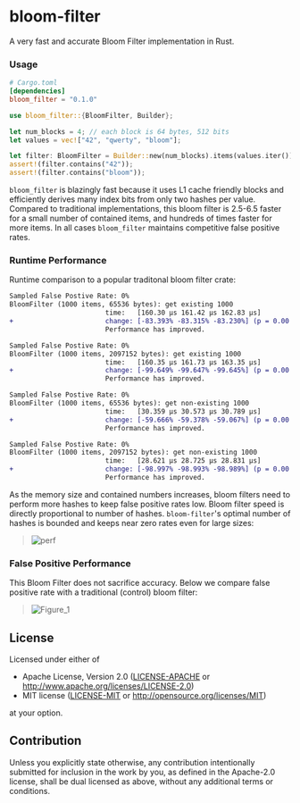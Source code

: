# bloom-filter
A very fast and accurate Bloom Filter implementation in Rust.


### Usage

```toml
# Cargo.toml
[dependencies]
bloom_filter = "0.1.0"
```

```rust
use bloom_filter::{BloomFilter, Builder};

let num_blocks = 4; // each block is 64 bytes, 512 bits
let values = vec!["42", "qwerty", "bloom"];

let filter: BloomFilter = Builder::new(num_blocks).items(values.iter());
assert!(filter.contains("42"));
assert!(filter.contains("bloom"));
```

`bloom_filter` is blazingly fast because it uses L1 cache friendly blocks and efficiently derives many index bits from only two hashes per value. Compared to traditional implementations, this bloom filter is 2.5-6.5 faster for a small number of contained items, and hundreds of times faster for more items. In all cases `bloom_filter` maintains competitive false positive rates.

### Runtime Performance

Runtime comparison to a popular traditonal bloom filter crate:
```diff
Sampled False Postive Rate: 0%
BloomFilter (1000 items, 65536 bytes): get existing 1000
                        time:   [160.30 µs 161.42 µs 162.83 µs]
+                       change: [-83.393% -83.315% -83.230%] (p = 0.00 < 0.05)
                        Performance has improved.

Sampled False Postive Rate: 0%
BloomFilter (1000 items, 2097152 bytes): get existing 1000
                        time:   [160.35 µs 161.73 µs 163.35 µs]
+                       change: [-99.649% -99.647% -99.645%] (p = 0.00 < 0.05)
                        Performance has improved.

Sampled False Postive Rate: 0%
BloomFilter (1000 items, 65536 bytes): get non-existing 1000
                        time:   [30.359 µs 30.573 µs 30.789 µs]
+                       change: [-59.666% -59.378% -59.067%] (p = 0.00 < 0.05)
                        Performance has improved.

Sampled False Postive Rate: 0%
BloomFilter (1000 items, 2097152 bytes): get non-existing 1000
                        time:   [28.621 µs 28.725 µs 28.831 µs]
+                       change: [-98.997% -98.993% -98.989%] (p = 0.00 < 0.05)
                        Performance has improved.
```
As the memory size and contained numbers increases, bloom filters need to perform more hashes to keep false positive rates low. Bloom filter speed is directly proportional to number of hashes. `bloom-filter`'s optimal number of hashes is bounded and keeps near zero rates even for large sizes:
> ![perf](https://github.com/thomaspendock/bloom-filter/assets/45644087/915a9276-47bd-431c-9e60-5b29f6a64c2f)



### False Positive Performance

This Bloom Filter does not sacrifice accuracy. Below we compare false positive rate with a traditional (control) bloom filter:
> ![Figure_1](https://github.com/thomaspendock/bloom-filter/assets/45644087/45bdd45e-1993-46d7-ad29-d0f13c2e729b)


## License

Licensed under either of

 * Apache License, Version 2.0
   ([LICENSE-APACHE](LICENSE-APACHE) or http://www.apache.org/licenses/LICENSE-2.0)
 * MIT license
   ([LICENSE-MIT](LICENSE-MIT) or http://opensource.org/licenses/MIT)

at your option.

## Contribution

Unless you explicitly state otherwise, any contribution intentionally submitted
for inclusion in the work by you, as defined in the Apache-2.0 license, shall be
dual licensed as above, without any additional terms or conditions.
